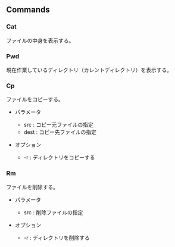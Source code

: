 ## Commands

### Cat

ファイルの中身を表示する。

### Pwd

現在作業しているディレクトリ（カレントディレクトリ）を表示する。

### Cp

ファイルをコピーする。

- パラメータ
  - src : コピー元ファイルの指定
  - dest  : コピー先ファイルの指定

- オプション
  - -r : ディレクトリをコピーする

### Rm

ファイルを削除する。

- パラメータ
  - src : 削除ファイルの指定

- オプション
  - -r : ディレクトリを削除する

